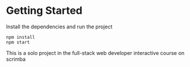 # Getting Started
Install the dependencies and run the project
```
npm install
npm start
```
This is a solo project in the full-stack web developer interactive course on scrimba